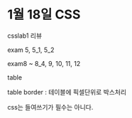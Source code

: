 # 1월 18일 CSS

csslab1 리뷰

exam 5, 5_1, 5_2

exam8 ~ 8_4, 9, 10, 11, 12

table

table border : 테이블에 픽셀단위로 박스처리



css는 들여쓰기가 필수는 아니다.